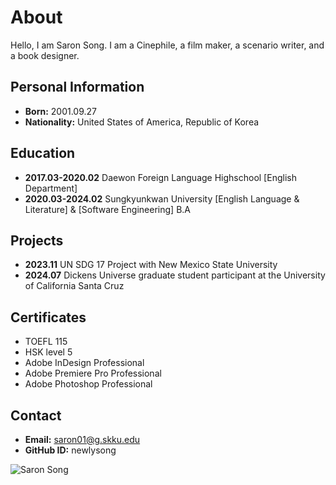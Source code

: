# About
Hello, I am Saron Song. I am a Cinephile, a film maker, a scenario writer, and a book designer.

## Personal Information
- **Born:** 2001.09.27
- **Nationality:** United States of America, Republic of Korea

## Education
- **2017.03-2020.02** Daewon Foreign Language Highschool [English Department]
- **2020.03-2024.02** Sungkyunkwan University [English Language & Literature] & [Software Engineering] B.A

## Projects
- **2023.11** UN SDG 17 Project with New Mexico State University
- **2024.07** Dickens Universe graduate student participant at the University of California Santa Cruz

## Certificates
- TOEFL 115
- HSK level 5
- Adobe InDesign Professional
- Adobe Premiere Pro Professional
- Adobe Photoshop Professional

## Contact
- **Email:** saron01@g.skku.edu
- **GitHub ID:** newlysong

![Saron Song](about.jpg)
